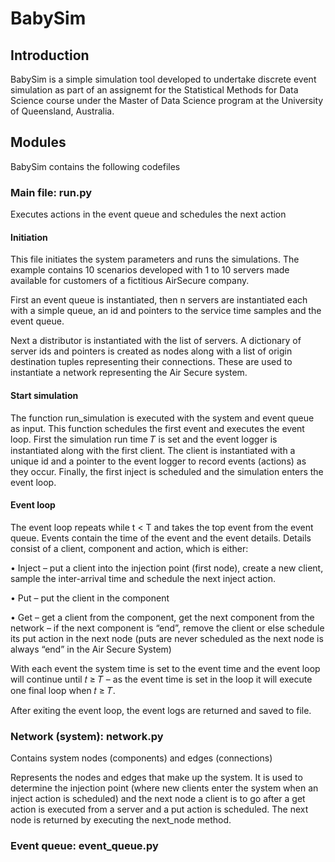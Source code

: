# BabySim
## Introduction
BabySim is a simple simulation tool developed to undertake discrete event simulation as part of an assignemt for the Statistical Methods for Data Science course under the Master of Data Science program at the University of Queensland, Australia.

## Modules
BabySim contains the following codefiles

### Main file: run.py
Executes actions in the event queue
and schedules the next action

#### Initiation
This file initiates the system parameters and runs the simulations. The example contains 10 scenarios developed with 1 to 10 servers made
available for customers of a fictitious AirSecure company.

First an event queue is instantiated, then n servers are instantiated each with a simple queue, an id and pointers to the service
time samples and the event queue.

Next a distributor is instantiated with the list of servers. A dictionary of server ids and pointers is created as nodes along with a
list of origin destination tuples representing their connections. These are used to instantiate a network representing the Air
Secure system.

#### Start simulation
The function run_simulation is executed with the system and event queue as input. This function schedules the first event and
executes the event loop. First the simulation run time 𝑇 is set and the event logger is instantiated along with the first client. The
client is instantiated with a unique id and a pointer to the event logger to record events (actions) as they occur. Finally, the first
inject is scheduled and the simulation enters the event loop.

#### Event loop
The event loop repeats while t < T and takes the top event from the event queue. Events contain the time of the event and the
event details. Details consist of a client, component and action, which is either:

• Inject – put a client into the injection point (first node), create a new client, sample the inter-arrival time and schedule the
next inject action.

• Put – put the client in the component

• Get – get a client from the component, get the next component from the network – if the next component is “end”,
remove the client or else schedule its put action in the next node
(puts are never scheduled as the next node is always “end” in the Air Secure System)

With each event the system time is set to the event time and the event loop will continue until 𝑡 ≥ 𝑇 – as the event time is set in
the loop it will execute one final loop when 𝑡 ≥ 𝑇.

After exiting the event loop, the event logs are returned and saved to file.

### Network (system): network.py
Contains system nodes (components)
and edges (connections)

Represents the nodes and edges that make up the system. It is used to determine the injection point (where new clients enter
the system when an inject action is scheduled) and the next node a client is to go after a get action is executed from a server and
a put action is scheduled. The next node is returned by executing the next_node method.

### Event queue: event_queue.py





